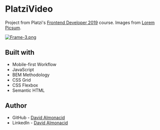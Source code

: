 # PlatziVideo

Project from Platzi's [Frontend Developer 2019](https://platzi.com/clases/frontend-developer-2019/) course. Images from [Lorem Picsum](https://picsum.photos/).

[![Frame-3.png](https://i.postimg.cc/TYWcMP0x/Frame-3.png)](https://postimg.cc/jLtfytB3)

## Built with

- Mobile-first Workflow
- JavaScript
- BEM Methodology
- CSS Grid
- CSS Flexbox
- Semantic HTML

## Author

- GitHub - [David Almonacid](https://github.com/DavidAlmonacid)
- LinkedIn - [David Almonacid](https://linkedin.com/in/davidalmonacid/)

